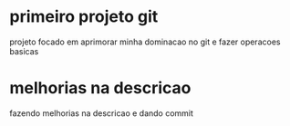 # primeiro projeto git
projeto focado em aprimorar minha dominacao no git e fazer operacoes basicas

# melhorias na descricao
fazendo melhorias na descricao e dando commit 

